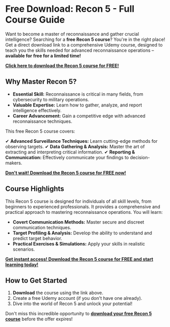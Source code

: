 # Free Download: Recon 5 - Full Course Guide

Want to become a master of reconnaissance and gather crucial intelligence? Searching for a **free Recon 5 course**? You're in the right place! Get a direct download link to a comprehensive Udemy course, designed to teach you the skills needed for advanced reconnaissance operations – **available for free for a limited time!**

[**Click here to download the Recon 5 course for FREE!**](https://udemywork.com/recon-5)

## Why Master Recon 5?

*   **Essential Skill:** Reconnaissance is critical in many fields, from cybersecurity to military operations.
*   **Valuable Expertise:** Learn how to gather, analyze, and report intelligence effectively.
*   **Career Advancement:** Gain a competitive edge with advanced reconnaissance techniques.

This free Recon 5 course covers:

✔ **Advanced Surveillance Techniques:** Learn cutting-edge methods for observing targets.
✔ **Data Gathering & Analysis:** Master the art of extracting and interpreting critical information.
✔ **Reporting & Communication:** Effectively communicate your findings to decision-makers.

[**Don't wait! Download the Recon 5 course for FREE now!**](https://udemywork.com/recon-5)

## Course Highlights

This Recon 5 course is designed for individuals of all skill levels, from beginners to experienced professionals. It provides a comprehensive and practical approach to mastering reconnaissance operations. You will learn:

*   **Covert Communication Methods:** Master secure and discreet communication techniques.
*   **Target Profiling & Analysis:** Develop the ability to understand and predict target behavior.
*   **Practical Exercises & Simulations:** Apply your skills in realistic scenarios.

[**Get instant access! Download the Recon 5 course for FREE and start learning today!**](https://udemywork.com/recon-5)

## How to Get Started

1.  **Download** the course using the link above.
2.  Create a free Udemy account (if you don't have one already).
3.  Dive into the world of Recon 5 and unlock your potential!

Don't miss this incredible opportunity to **[download your free Recon 5 course](https://udemywork.com/recon-5)** before the offer expires!
